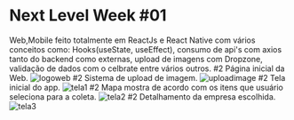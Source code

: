 # Next Level Week #01
Web,Mobile feito totalmente em ReactJs e React Native com vários conceitos como: Hooks(useState, useEffect), consumo de api's com axios tanto do backend como externas, upload de imagens com Dropzone, validação de dados com o celbrate entre vários outros.
#2 Página inicial da Web.
![logoweb](https://user-images.githubusercontent.com/6656966/83899492-ee813200-a72e-11ea-86e1-68d14fce9d38.png)
#2 Sistema de upload de imagem.
![uploadimage](https://user-images.githubusercontent.com/6656966/83899887-8ed75680-a72f-11ea-8155-be3215045e57.png)
#2 Tela inicial do app.
![tela1](https://user-images.githubusercontent.com/6656966/83902033-158d3300-a732-11ea-9ebf-a4e664e457d3.png)
#2 Mapa mostra de acordo com os itens que usuário seleciona para a coleta.
![tela2](https://user-images.githubusercontent.com/6656966/83902038-1756f680-a732-11ea-866a-cdb5fc734743.png)
#2 Detalhamento da empresa escolhida.
![tela3](https://user-images.githubusercontent.com/6656966/83902044-18882380-a732-11ea-8a3c-1b512084018c.png)


